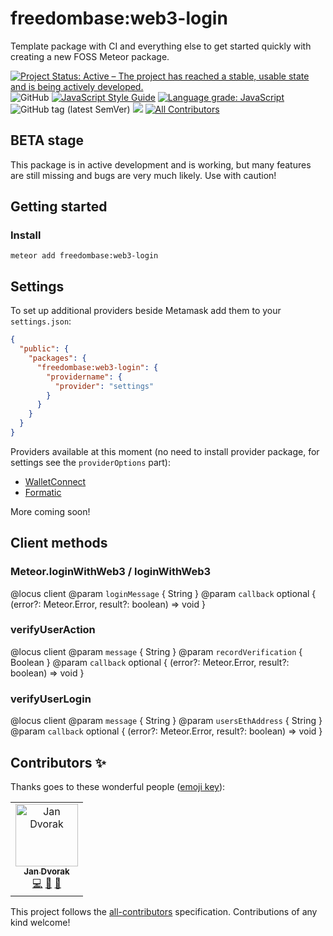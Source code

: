# freedombase:web3-login

Template package with CI and everything else to get started quickly with creating a new FOSS Meteor package.

[![Project Status: Active – The project has reached a stable, usable state and is being actively developed.](https://www.repostatus.org/badges/latest/active.svg)](https://www.repostatus.org/#active)
![GitHub](https://img.shields.io/github/license/freedombase/web3-login)
[![JavaScript Style Guide](https://img.shields.io/badge/code_style-standard-brightgreen.svg)](https://standardjs.com)
[![Language grade: JavaScript](https://img.shields.io/lgtm/grade/javascript/g/freedombase/web3-login.svg?logo=lgtm&logoWidth=18)](https://lgtm.com/projects/g/freedombase/web3-login/context:javascript) ![GitHub tag (latest SemVer)](https://img.shields.io/github/v/tag/freedombase/web3-login?label=latest&sort=semver) [![](https://img.shields.io/badge/semver-2.0.0-success)](http://semver.org/spec/v2.0.0.html) <!-- ALL-CONTRIBUTORS-BADGE:START - Do not remove or modify this section -->
[![All Contributors](https://img.shields.io/badge/all_contributors-1-orange.svg)](#contributors-)
<!-- ALL-CONTRIBUTORS-BADGE:END -->

## BETA stage

This package is in active development and is working, but many features are still missing and bugs are very much likely. Use with caution!

## Getting started

### Install

```shell
meteor add freedombase:web3-login
```

## Settings

To set up additional providers beside Metamask add them to your `settings.json`:

```json
{
  "public": {
    "packages": {
      "freedombase:web3-login": {
        "providername": {
          "provider": "settings"
        }
      }
    }
  }
}
```

Providers available at this moment (no need to install provider package, for settings see the `providerOptions` part):

* [WalletConnect](https://github.com/Web3Modal/web3modal/blob/master/docs/providers/walletconnect.md)
* [Formatic](https://github.com/Web3Modal/web3modal/blob/master/docs/providers/fortmatic.md)

More coming soon!

## Client methods
### Meteor.loginWithWeb3 / loginWithWeb3
@locus client
@param `loginMessage` { String }
@param `callback` optional { (error?: Meteor.Error, result?: boolean) => void }

### verifyUserAction
@locus client
@param `message` { String }
@param `recordVerification` { Boolean }
@param `callback` optional { (error?: Meteor.Error, result?: boolean) => void }

### verifyUserLogin
@locus client
@param `message` { String }
@param `usersEthAddress` { String }
@param `callback` optional { (error?: Meteor.Error, result?: boolean) => void }

## Contributors ✨

Thanks goes to these wonderful people ([emoji key](https://allcontributors.org/docs/en/emoji-key)):

<!-- ALL-CONTRIBUTORS-LIST:START - Do not remove or modify this section -->
<!-- prettier-ignore-start -->
<!-- markdownlint-disable -->
<table>
  <tr>
    <td align="center"><a href="https://github.com/StorytellerCZ"><img src="https://avatars2.githubusercontent.com/u/1715235?v=4" width="100px;" alt="Jan Dvorak"/><br /><sub><b>Jan Dvorak</b></sub></a><br /><a href="https://github.com/Meteor Community Packages/template-package/commits?author=StorytellerCZ" title="Code">💻</a> <a href="https://github.com/Meteor Community Packages/template-package/commits?author=StorytellerCZ" title="Documentation">📖</a> <a href="#maintenance-StorytellerCZ" title="Maintenance">🚧</a></td>
  </tr>
</table>

<!-- markdownlint-enable -->
<!-- prettier-ignore-end -->
<!-- ALL-CONTRIBUTORS-LIST:END -->

This project follows the [all-contributors](https://github.com/all-contributors/all-contributors) specification.
Contributions of any kind welcome!
